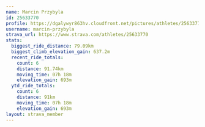 ```yaml
---
name: Marcin Przybyla
id: 25633770
profile: https://dgalywyr863hv.cloudfront.net/pictures/athletes/25633770/12947173/2/large.jpg
username: marcin-przybyla
strava_url: https://www.strava.com/athletes/25633770
stats:
  biggest_ride_distance: 79.09km
  biggest_climb_elevation_gain: 637.2m
  recent_ride_totals:
    count: 6
    distance: 91.74km
    moving_time: 07h 18m
    elevation_gain: 693m
  ytd_ride_totals:
    count: 6
    distance: 91km
    moving_time: 07h 18m
    elevation_gain: 693m
layout: strava_member
--- 
```


